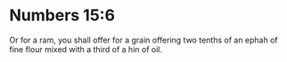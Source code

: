 # Numbers 15:6

Or for a ram, you shall offer for a grain offering two tenths of an ephah of fine flour mixed with a third of a hin of oil.
